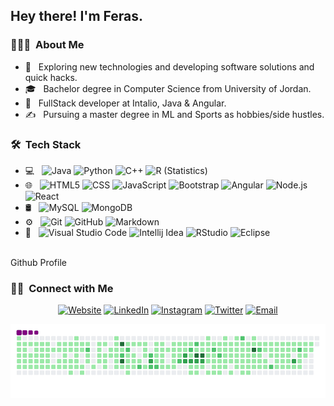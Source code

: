 
<h2> Hey there! I'm Feras.</h2>

<h3> 👨🏻‍💻 &nbsp;About Me </h3> 

- 🤔 &nbsp; Exploring new technologies and developing software solutions and quick hacks.
- 🎓 &nbsp; Bachelor degree in Computer Science from University of Jordan.
- 💼 &nbsp; FullStack developer at Intalio, Java & Angular.
- ✍️ &nbsp; Pursuing a master degree in ML and Sports as hobbies/side hustles.

<h3> 🛠 &nbsp;Tech Stack</h3>

- 💻 &nbsp;
  ![Java](https://img.shields.io/badge/-Java-333333?style=flat&logo=Java&logoColor=007396)
  ![Python](https://img.shields.io/badge/-Python-333333?style=flat&logo=python)
  ![C++](https://img.shields.io/badge/-C++-333333?style=flat&logo=C%2B%2B&logoColor=00599C)
  ![R (Statistics)](https://img.shields.io/badge/-R-333333?style=flat&logo=R&logoColor=276DC3)
- 🌐 &nbsp;
  ![HTML5](https://img.shields.io/badge/-HTML5-333333?style=flat&logo=HTML5)
  ![CSS](https://img.shields.io/badge/-CSS-333333?style=flat&logo=CSS3&logoColor=1572B6)
  ![JavaScript](https://img.shields.io/badge/-JavaScript-333333?style=flat&logo=javascript)
  ![Bootstrap](https://img.shields.io/badge/-Bootstrap-333333?style=flat&logo=bootstrap&logoColor=563D7C)
  ![Angular](https://img.shields.io/badge/-angular-333333?style=flat&logo=angular&logoColor=c3002f)
  ![Node.js](https://img.shields.io/badge/-Node.js-333333?style=flat&logo=node.js)
  ![React](https://img.shields.io/badge/-React-333333?style=flat&logo=react)
- 🛢 &nbsp;
  ![MySQL](https://img.shields.io/badge/-MySQL-333333?style=flat&logo=mysql)
  ![MongoDB](https://img.shields.io/badge/-MongoDB-333333?style=flat&logo=mongodb)
- ⚙️ &nbsp;
  ![Git](https://img.shields.io/badge/-Git-333333?style=flat&logo=git)
  ![GitHub](https://img.shields.io/badge/-GitHub-333333?style=flat&logo=github)
  ![Markdown](https://img.shields.io/badge/-Markdown-333333?style=flat&logo=markdown)
- 🔧 &nbsp;
  ![Visual Studio Code](https://img.shields.io/badge/-Visual%20Studio%20Code-333333?style=flat&logo=visual-studio-code&logoColor=007ACC)
  ![Intellij Idea](https://img.shields.io/badge/-intellij-333333?style=flat&logo=intellij-idea&logoColor=FFA500)
  ![RStudio](https://img.shields.io/badge/-RStudio-333333?style=flat&logo=rstudio)
  ![Eclipse](https://img.shields.io/badge/-Eclipse-333333?style=flat&logo=eclipse-ide&logoColor=2C2255)

<br/>
Github Profile
</a>

<br/>

<h3> 🤝🏻 &nbsp;Connect with Me </h3>

<p align="center">
<a href="https://ferasnawafleh-portfolio.netlify.app/"><img alt="Website" src="https://img.shields.io/badge/Website-www.ferasnawafleh.com-blue?style=flat-square&logo=google-chrome"></a>
<a href="https://www.linkedin.com/in/feras-nawafleh"><img alt="LinkedIn" src="https://img.shields.io/badge/LinkedIn-Feras%20Adel%20Nawafleh-blue?style=flat-square&logo=linkedin"></a>
<a href="https://www.instagram.com/feras_nawafleh/"><img alt="Instagram" src="https://img.shields.io/badge/Instagram-feras_nawafleh-blue?style=flat-square&logo=instagram"></a>
<a href="https://www.twitter.com/ferasnawafleh/"><img alt="Twitter" src="https://img.shields.io/badge/Twitter-Ferasnawafleh-blue?style=flat-square&logo=twitter"></a>
<a href="mailto:fero.nofal@gmail.com"><img alt="Email" src="https://img.shields.io/badge/Email-fero.nofal@gmail.com-blue?style=flat-square&logo=gmail"></a>
</p>

![snake gif](https://github.com/feras98nawafleh/feras98nawafleh/blob/output/github-contribution-grid-snake.gif)

